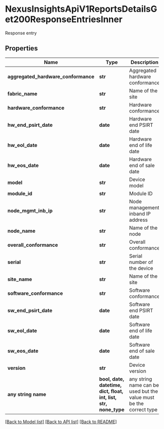 # NexusInsightsApiV1ReportsDetailsGet200ResponseEntriesInner

Response entry

## Properties
Name | Type | Description | Notes
------------ | ------------- | ------------- | -------------
**aggregated_hardware_conformance** | **str** | Aggregated hardware conformance | [optional] 
**fabric_name** | **str** | Name of the site | [optional] 
**hardware_conformance** | **str** | Hardware conformance | [optional] 
**hw_end_psirt_date** | **date** | Hardware end PSIRT date | [optional] 
**hw_eol_date** | **date** | Hardware end of life date | [optional] 
**hw_eos_date** | **date** | Hardware end of sale date | [optional] 
**model** | **str** | Device model | [optional] 
**module_id** | **str** | Module ID | [optional] 
**node_mgmt_inb_ip** | **str** | Node management inband IP address | [optional] 
**node_name** | **str** | Name of the node | [optional] 
**overall_conformance** | **str** | Overall conformance | [optional] 
**serial** | **str** | Serial number of the device | [optional] 
**site_name** | **str** | Name of the site | [optional] 
**software_conformance** | **str** | Software conformance | [optional] 
**sw_end_psirt_date** | **date** | Software end PSIRT date | [optional] 
**sw_eol_date** | **date** | Software end of life date | [optional] 
**sw_eos_date** | **date** | Software end of sale date | [optional] 
**version** | **str** | Device version | [optional] 
**any string name** | **bool, date, datetime, dict, float, int, list, str, none_type** | any string name can be used but the value must be the correct type | [optional]

[[Back to Model list]](../README.md#documentation-for-models) [[Back to API list]](../README.md#documentation-for-api-endpoints) [[Back to README]](../README.md)


